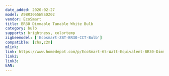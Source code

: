 ```yaml
---
date_added: 2020-02-27
model: A9BR3065WESDZ02
vendor: EcoSmart
title: BR30 Dimmable Tunable White Bulb
category: bulb
supports: brightness, colortemp
zigbeemodel: ['Ecosmart-ZBT-BR30-CCT-Bulb']
compatible: [zha,z2m]
mlink: 
link: https://www.homedepot.com/p/EcoSmart-65-Watt-Equivalent-BR30-Dimmable-Smart-Wireless-LED-Light-Bulb-Tunable-White-2-Pack-A9BR3065WESDZ02/309683614
link2: 
link3: 
EAN:
---
```

